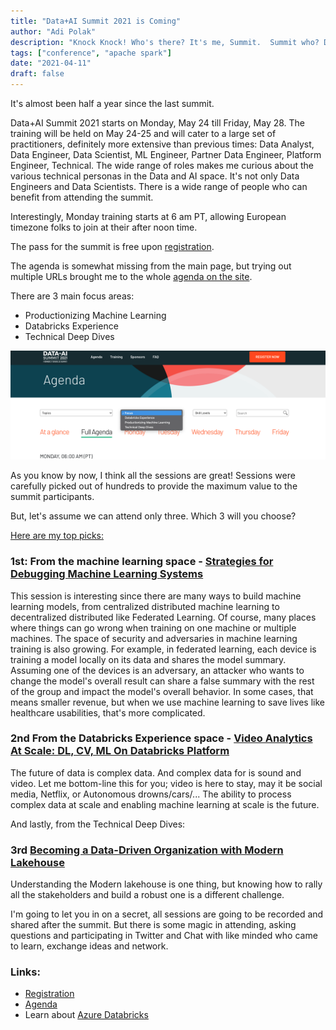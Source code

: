```yaml
---
title: "Data+AI Summit 2021 is Coming"
author: "Adi Polak"
description: "Knock Knock! Who's there? It's me, Summit.  Summit who? Data + AI Summit"
tags: ["conference", "apache spark"]
date: "2021-04-11"
draft: false
---
```


It's almost been half a year since the last summit.

Data+AI Summit 2021 starts on Monday, May 24 till Friday, May 28.
The training will be held on May 24-25 and will cater to a large set of practitioners, definitely more extensive than previous times:
Data Analyst, Data Engineer, Data Scientist, ML Engineer, Partner Data Engineer, Platform Engineer, Technical. The wide range of roles makes me curious about the various technical personas in the Data and AI space. It's not only Data Engineers and Data Scientists. There is a wide range of people who can benefit from attending the summit. 

Interestingly, Monday training starts at 6 am PT, allowing European timezone folks to join at their after noon time. 



The pass for the summit is free upon [registration](https://databricks.cventevents.com/event/45414668-315b-4f08-b539-d9269a28d939/regProcessStep1:699bc051-23ea-466e-991b-2be0ed69ee5c?_ga=2.119768332.560979754.1618133304-1179355131.1607861196&RefId=General%20Attendee&rp=1e9c37cb-3d4a-44ed-9736-1a5ce56f7f05).


The agenda is somewhat missing from the main page, but trying out multiple URLs brought me to the whole [agenda on the site](https://databricks.com/dataaisummit/north-america-2021/agenda).

There are 3 main focus areas:
* Productionizing Machine Learning 
* Databricks Experience
* Technical Deep Dives

<img class="responsive" src="/images/summit2021/summit-focus.png" alt="drawing">

As you know by now, I think all the sessions are great! Sessions were carefully picked out of hundreds to provide the maximum value to the summit participants.


But, let's assume we can attend only three. Which 3 will you choose?

<ins>Here are my top picks:</ins>

### **1st:** From the machine learning space - [Strategies for Debugging Machine Learning Systems](https://databricks.com/session_na21/real-world-strategies-for-debugging-machine-learning-systems)
 
 This session is interesting since there are many ways to build machine learning models, from centralized distributed machine learning to decentralized distributed like Federated Learning. Of course, many places where things can go wrong when training on one machine or multiple machines. The space of security and adversaries in machine learning training is also growing.
For example, in federated learning, each device is training a model locally on its data and shares the model summary. Assuming one of the devices is an adversary, an attacker who wants to change the model's overall result can share a false summary with the rest of the group and impact the model's overall behavior.
In some cases, that means smaller revenue, but when we use machine learning to save lives like healthcare usabilities, that's more complicated.


### **2nd** From the Databricks Experience space - [Video Analytics At Scale: DL, CV, ML On Databricks Platform](https://databricks.com/session_na21/video-analytics-at-scale-dl-cv-ml-on-databricks-platform)
The future of data is complex data. And complex data for is sound and video. Let me bottom-line this for you; video is here to stay, may it be social media, Netflix, or Autonomous drowns/cars/... The ability to process complex data at scale and enabling machine learning at scale is the future.



 And lastly, from the Technical Deep Dives:
###  **3rd** [Becoming a Data-Driven Organization with Modern Lakehouse](https://databricks.com/session_na21/becoming-a-data-driven-organization-with-modern-lakehouse)

Understanding the Modern lakehouse is one thing, but knowing how to rally all the stakeholders and build a robust one is a different challenge. 






I'm going to let you in on a secret, all sessions are going to be recorded and shared after the summit. But there is some magic in attending, asking questions and participating in Twitter and Chat with like minded who came to learn, exchange ideas and network.





### Links:
* [Registration](https://databricks.cventevents.com/event/45414668-315b-4f08-b539-d9269a28d939/regProcessStep1:699bc051-23ea-466e-991b-2be0ed69ee5c?_ga=2.119768332.560979754.1618133304-1179355131.1607861196&RefId=General%20Attendee&rp=1e9c37cb-3d4a-44ed-9736-1a5ce56f7f05)
* [Agenda](https://databricks.com/dataaisummit/north-america-2021/agenda)
* Learn about [Azure Databricks](https://bit.ly/3uABica)